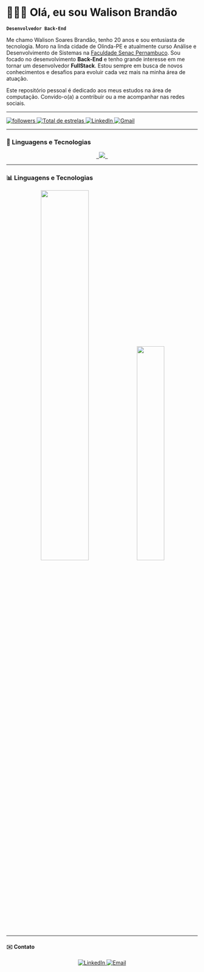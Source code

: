# 🧑🏽‍💻 Olá, eu sou Walison Brandão

**`Desenvolvedor Back-End`**

Me chamo Walison Soares Brandão, tenho 20 anos e sou entusiasta de tecnologia. Moro na linda cidade de Olinda-PE e atualmente curso Análise e Desenvolvimento de Sistemas na [Faculdade Senac Pernambuco](https://faculdadesenacpe.edu.br/). Sou focado no desenvolvimento **Back-End** e tenho grande interesse em me tornar um desenvolvedor **FullStack**. Estou sempre em busca de novos conhecimentos e desafios para evoluir cada vez mais na minha área de atuação.

Este repositório pessoal é dedicado aos meus estudos na área de computação. Convido-o(a) a contribuir ou a me acompanhar nas redes sociais.

-----
<p align="left">
   <a href="https://github.com/brandaowalison?tab=followers">
         <img alt="followers" title="Me siga no Github" src="https://custom-icon-badges.demolab.com/github/followers/brandaowalison?color=236ad3&labelColor=1155ba&style=for-the-badge&logo=github&label=seguidores&logoColor=white"/>
   </a>
   <a href="https://github.com/brandaowalison?tab=repositories&sort=stargazers">
        <img 
            alt="Total de estrelas" 
            title="Total de estrelas GitHub" 
            src="https://custom-icon-badges.demolab.com/github/stars/brandaowalison?color=55960c&style=for-the-badge&labelColor=488207&logo=star&label=estrelas"/>
   </a>
   <a href="https://www.linkedin.com/in/walisonbrandao/">
         <img alt="LinkedIn" title="Conecte-se comigo no LinkedIn" src="https://img.shields.io/badge/LinkedIn-0077B5?style=for-the-badge&logo=linkedin&logoColor=white"/>
   </a>
   <a href="mailto:walisonsbrand@gmail.com">
         <img alt="Gmail" title="Envie um e-mail" src="https://img.shields.io/badge/Gmail-D14836?style=for-the-badge&logo=gmail&logoColor=white"/>
   </a>
</p>

-----
### 🤖 Linguagens e Tecnologias

<p align="center">
  <a href="https://skillicons.dev">
    <code> <img src="https://skillicons.dev/icons?i=html,css,javascript,typescript,python,react,mysql,postgres,mongo,git,github"/> </code>
    </a>
</p>

-----

### 📊 Linguagens e Tecnologias

<p align="center">
<img src="https://github-readme-stats.vercel.app/api?username=brandaowalison&show_icons=true&theme=dark" width="50%" />
<img src="https://github-readme-stats.vercel.app/api/top-langs/?username=brandaowalison&hide=scss,jupyter%20notebook&layout=compact&theme=dark" width="38%" />
</p>

-----

#### ✉️ Contato

<p align="center">
    <a href="https://www.linkedin.com/in/walisonbrandao/" target="_blank">
        <img alt="LinkedIn" src="https://img.shields.io/badge/LinkedIn-@walisonbrandao-blue?style=flat&logo=linkedin">
    </a>
    <a href="mailto:walisonsbrand@gmail.com">
        <img alt="Email" src="https://img.shields.io/badge/Email-walisonsbrand@gmail.com-blue?style=flat&logo=gmail">
    </a>
</p>

